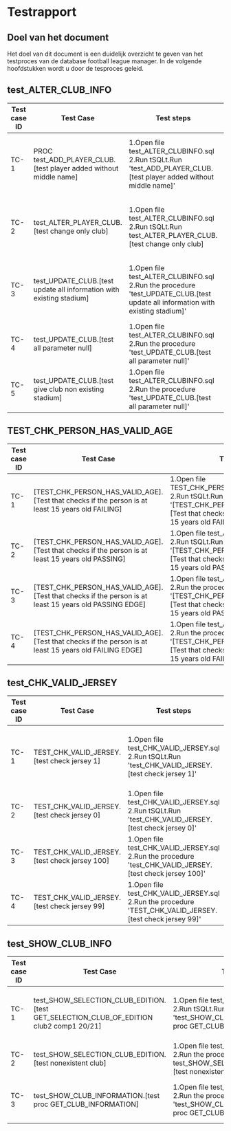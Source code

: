 # Testrapport

## Doel van het document
Het doel van dit document is een duidelijk overzicht te geven van het testproces van de database football league manager. In de volgende hoofdstukken wordt u door de tesproces geleid. 

## test_ALTER_CLUB_INFO

| Test case ID | Test Case                                                            | Test steps                                                                                                                        | Pre-conditions                                                                                                                                                     | Test Data                                                                               | Post Conditions                                        | Expected Results                                                                                                                                                          | Actual Result | Status   |
|--------------|----------------------------------------------------------------------|-----------------------------------------------------------------------------------------------------------------------------------|--------------------------------------------------------------------------------------------------------------------------------------------------------------------|-----------------------------------------------------------------------------------------|--------------------------------------------------------|---------------------------------------------------------------------------------------------------------------------------------------------------------------------------|---------------|----------|
| TC-1         | PROC test_ADD_PLAYER_CLUB.[test player added without middle name]    | 1.Open file test_ALTER_CLUBINFO.sql<br>2.Run tSQLt.Run 'test_ADD_PLAYER_CLUB.[test player added without middle name]'             | 1.Database moet opgezet zijn<br>2.Database moet gegevens hebben om een read te kunnen uitvoeren.<br>3.De procedure test_ADD_PLAYER_CLUB.SetUp moet gerunned zijn   | (1,'United Kingdom','first','last',null,'2000-01-01')<br>(1,'club1',22)                 | Systeem voegd de persoon toe in tabel PLAYER en PERSON | Systeem voegt nieuw persoon toe met de gegevens<br>(1,'United Kingdom','first','last',null,'2000-01-01') in tabel PERSON<br>en de gegevens (1,'club1',22) in tabel PLAYER |               | Geslaagd |
| TC-2         | test_ALTER_PLAYER_CLUB.[test change only club]                       | 1.Open file test_ALTER_CLUBINFO.sql<br>2.Run tSQLt.Run test_ALTER_PLAYER_CLUB.[test change only club]                             | 1.Database moet opgezet zijn<br>2.Database moet gegevens hebben om een read te kunnen uitvoeren.<br>3.De procedure test_ALTER_PLAYER_CLUB.SetUp moet gerunned zijn | (1,'club',44),<br>(1,'ander',44)                                                        | Systeem past de gegevens aan                           | Systeem verandert de gegevens (1,'club',44) naar (1,'ander',44)                                                                                                           |               | Geslaagd |
| TC-3         | test_UPDATE_CLUB.[test update all information with existing stadium] | 1.Open file test_ALTER_CLUBINFO.sql<br>2.Run the procedure 'test_UPDATE_CLUB.[test update all information with existing stadium]' | 1.Database moet opgezet zijn<br>2.Database moet gegevens hebben om een read te kunnen uitvoeren.<br>3.De procedure test_UPDATE_CLUB.SetUp moet gerunned zijn       | ('changedClub', 'stadium2', 4, 'cc', 'ccc'),<br>('stadium', 666), <br>('stadium2', 333) | Systeem past de gegevens aan                           | systeem verandert de gegevens ('club', 'stadium', 2, 'country', 'city') naar ('changedClub', 'stadium2', 4, 'cc', 'ccc')                                                  |               | Geslaagd |
| TC-4         | test_UPDATE_CLUB.[test all parameter null]                           | 1.Open file test_ALTER_CLUBINFO.sql<br>2.Run the procedure 'test_UPDATE_CLUB.[test all parameter null]'                           | Zie pre-conditions TC-3                                                                                                                                            | ('club', 'stadium', 2, 'country', 'city'),<br>('stadium', 666), <br>('stadium2', 333)   | Systeem verandert niks                                 | Systeem verandert niks                                                                                                                                                    |               | Geslaagd |
| TC-5         | test_UPDATE_CLUB.[test give club non existing stadium]               | 1.Open file test_ALTER_CLUBINFO.sql<br>2.Run the procedure 'test_UPDATE_CLUB.[test all parameter null]'                           | Zie pre-conditions TC-3                                                                                                                                            | ('club', 'newadded', 2, 'country', 'city'),<br>('newadded', 2022)                       | Systeem voegd niet newadded toe                        | Systeem voegd niet newadded toe                                                                                                                                           |               | Geslaagd |
## TEST_CHK_PERSON_HAS_VALID_AGE

| Test case ID | Test Case                                                                                              | Test steps                                                                                                                                                           | Pre-conditions                                                                                                                                                            | Test Data                                        | Post Conditions               | Expected Results                   | Actual Result | Status   |
|--------------|--------------------------------------------------------------------------------------------------------|----------------------------------------------------------------------------------------------------------------------------------------------------------------------|---------------------------------------------------------------------------------------------------------------------------------------------------------------------------|--------------------------------------------------|-------------------------------|------------------------------------|---------------|----------|
| TC-1         | [TEST_CHK_PERSON_HAS_VALID_AGE].[Test that checks if the person is at least 15 years old FAILING]      | 1.Open file TEST_CHK_PERSON_HAS_VALID_AGE.sql<br>2.Run tSQLt.Run '[TEST_CHK_PERSON_HAS_VALID_AGE].[Test that checks if the person is at least 15 years old FAILING]' | 1.Database moet opgezet zijn<br>2.Database moet gegevens hebben om een read te kunnen uitvoeren.<br>3.De procedure TEST_CHK_PERSON_HAS_VALID_AGE.SETUP moet gerunned zijn | (GETDATE()                                       | Systeem toont error           | Systeem voegd de gegevens niet toe |               | Geslaagd |
| TC-2         | [TEST_CHK_PERSON_HAS_VALID_AGE].[Test that checks if the person is at least 15 years old PASSING]      | 1.Open file test_ALTER_CLUBINFO.sql<br>2.Run tSQLt.Run '[TEST_CHK_PERSON_HAS_VALID_AGE].[Test that checks if the person is at least 15 years old PASSING]'           | Zie pre-conditions TC-1                                                                                                                                                   | ('1980-01-01' )                                  | Systeem voegd de gegevens toe | Systeem geeft geen error           |               | Geslaagd |
| TC-3         | [TEST_CHK_PERSON_HAS_VALID_AGE].[Test that checks if the person is at least 15 years old PASSING EDGE] | 1.Open file test_ALTER_CLUBINFO.sql<br>2.Run the procedure '[TEST_CHK_PERSON_HAS_VALID_AGE].[Test that checks if the person is at least 15 years old PASSING EDGE]'  | Zie pre-conditions TC-1                                                                                                                                                   | (DATEADD(year, -15, GETDATE()))                  | Systeem voegd de gegevens toe | Systeem geeft geen error           |               | Geslaagd |
| TC-4         | [TEST_CHK_PERSON_HAS_VALID_AGE].[Test that checks if the person is at least 15 years old FAILING EDGE] | 1.Open file test_ALTER_CLUBINFO.sql<br>2.Run the procedure '[TEST_CHK_PERSON_HAS_VALID_AGE].[Test that checks if the person is at least 15 years old FAILING EDGE]'  | Zie pre-conditions TC-1                                                                                                                                                   | (DATEADD(day, 1, DATEADD(year, -15, GETDATE()))) | Systeem toont error           | Systeem voegd de gegevens niet toe |               | Geslaagd |

## test_CHK_VALID_JERSEY

| Test case ID | Test Case                                     | Test steps                                                                                                   | Pre-conditions                                                                                                                                                    | Test Data | Post Conditions               | Expected Results                   | Actual Result | Status   |
|--------------|-----------------------------------------------|--------------------------------------------------------------------------------------------------------------|-------------------------------------------------------------------------------------------------------------------------------------------------------------------|-----------|-------------------------------|------------------------------------|---------------|----------|
| TC-1         | TEST_CHK_VALID_JERSEY.[test check jersey 1]   | 1.Open file test_CHK_VALID_JERSEY.sql<br>2.Run tSQLt.Run 'test_CHK_VALID_JERSEY.[test check jersey 1]'       | 1.Database moet opgezet zijn<br>2.Database moet gegevens hebben om een read te kunnen uitvoeren.<br>3.De procedure TEST_CHK_VALID_JERSEY.SETUP moet gerunned zijn | (1)       | Systeem voegd de gegevens toe | Systeem geeft geen error           |               | Geslaagd |
| TC-2         | TEST_CHK_VALID_JERSEY.[test check jersey 0]   | 1.Open file test_CHK_VALID_JERSEY.sql<br>2.Run tSQLt.Run 'test_CHK_VALID_JERSEY.[test check jersey 0]'       | Zie pre-conditions TC-1                                                                                                                                           | (0)       | Systeem geeft een error       | Systeem voegd de gegevens niet toe |               | Geslaagd |
| TC-3         | TEST_CHK_VALID_JERSEY.[test check jersey 100] | 1.Open file test_CHK_VALID_JERSEY.sql<br>2.Run the procedure 'test_CHK_VALID_JERSEY.[test check jersey 100]' | Zie pre-conditions TC-1                                                                                                                                           | (100)     | Systeem geeft een error       | Systeem voegd de gegevens niet toe |               | Geslaagd |
| TC-4         | TEST_CHK_VALID_JERSEY.[test check jersey 99]  | 1.Open file test_CHK_VALID_JERSEY.sql<br>2.Run the procedure 'TEST_CHK_VALID_JERSEY.[test check jersey 99]'  | Zie pre-conditions TC-1                                                                                                                                           | (99)      | Systeem voegd de gegevens toe | Systeem geeft geen error           |               | Geslaagd |

## test_SHOW_CLUB_INFO

| Test case ID | Test Case                                                                               | Test steps                                                                                                               | Pre-conditions                                                                                                                                                               | Test Data               | Post Conditions                            | Expected Results                                                                                                           | Actual Result | Status   |
|--------------|-----------------------------------------------------------------------------------------|--------------------------------------------------------------------------------------------------------------------------|------------------------------------------------------------------------------------------------------------------------------------------------------------------------------|-------------------------|--------------------------------------------|----------------------------------------------------------------------------------------------------------------------------|---------------|----------|
| TC-1         | test_SHOW_SELECTION_CLUB_EDITION.[test GET_SELECTION_CLUB_OF_EDITION club2 comp1 20/21] | 1.Open file test_SHOW_CLUB_INFO.sql<br>2.Run tSQLt.Run 'test_SHOW_CLUB_INFORMATION.[test proc GET_CLUB_INFORMATION]'     | 1.Database moet opgezet zijn<br>2.Database moet gegevens hebben om een read te kunnen uitvoeren.<br>3.De procedure test_SHOW_SELECTION_CLUB_EDITION.SetUp moet gerunned zijn | 'club2','comp1','20/21' | Systeem toont de gewenste club informatie. | Systeem toont tabel met de gegevens<br>(2,'first', NULL ,'last','2222-02-02'),<br>(4,'first','middle','last','2222-02-02') |               | Geslaagd |
| TC-2         | test_SHOW_SELECTION_CLUB_EDITION.[test nonexistent club]                                | 1.Open file test_SHOW_CLUB_INFO.sql<br>2.Run the procedure test_SHOW_SELECTION_CLUB_EDITION.[test nonexistent club       | Zie pre-conditions TC-1                                                                                                                                                      | 'a','comp1','20/21'     | Systeem toont een lege tabel               | Systeem toont een lege tabel                                                                                               |               | Geslaagd |
| TC-3         | test_SHOW_CLUB_INFORMATION.[test proc GET_CLUB_INFORMATION]                             | 1.Open file test_SHOW_CLUB_INFO.sql<br>2.Run the procedure 'test_SHOW_CLUB_INFORMATION.[test proc GET_CLUB_INFORMATION]' | Zie pre-conditions TC-1                                                                                                                                                      | 'Ajax'                  | Systeem toont de gewenste club informatie. | Systeem toond tabel met de gegevens<br>('Ajax','Amsterdam','The Netherlands','De Kuip',150000,12)                          |               | Geslaagd |
